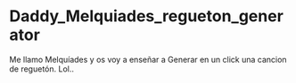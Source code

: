 # Daddy_Melquiades_regueton_generator
Me llamo Melquíades y os voy a enseñar a Generar en un click una cancion de reguetón. Lol..
